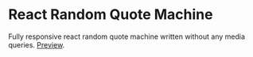 
# React Random Quote Machine



Fully responsive react random quote machine written without any media queries. [Preview](https://tretyakvl.github.io/react-quote-machine/).


